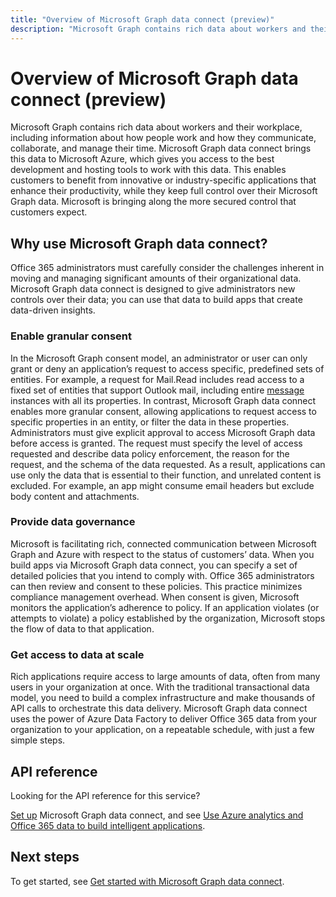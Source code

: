 ---title: "Overview of Microsoft Graph data connect (preview)"description: "Microsoft Graph contains rich data about workers and their workplace, including information about how people work and how they communicate, collaborate, and manage their time. Microsoft Graph data connect brings this data to Microsoft Azure, which gives you access to the best development and hosting tools to work with this data. This enables customers to benefit from innovative or industry-specific applications that enhance their productivity, while they keep full control over their Microsoft Graph data. Microsoft is bringing along the more secured control that customers expect."---# Overview of Microsoft Graph data connect (preview)
Microsoft Graph contains rich data about workers and their workplace, including information about how people work and how they communicate, collaborate, and manage their time. Microsoft Graph data connect brings this data to Microsoft Azure, which gives you access to the best development and hosting tools to work with this data. This enables customers to benefit from innovative or industry-specific applications that enhance their productivity, while they keep full control over their Microsoft Graph data. Microsoft is bringing along the more secured control that customers expect.

## Why use Microsoft Graph data connect?
Office 365 administrators must carefully consider the challenges inherent in moving and managing significant amounts of their organizational data. Microsoft Graph data connect is designed to give administrators new controls over their data; you can use that data to build apps that create data-driven insights. 

### Enable granular consent

In the Microsoft Graph consent model, an administrator or user can only grant or deny an application’s request to access specific, predefined sets of entities. For example, a request for Mail.Read includes read access to a fixed set of entities that support Outlook mail, including entire [message](/graph/api/resources/message?view=graph-rest-1.0) instances with all its properties. In contrast, Microsoft Graph data connect enables more granular consent, allowing applications to request access to specific properties in an entity, or filter the data in these properties. Administrators must give explicit approval to access Microsoft Graph data before access is granted. The request must specify the level of access requested and describe data policy enforcement, the reason for the request, and the schema of the data requested. As a result, applications can use only the data that is essential to their function, and unrelated content is excluded. For example, an app might consume email headers but exclude body content and attachments. 

### Provide data governance
Microsoft is facilitating rich, connected communication between Microsoft Graph and Azure with respect to the status of customers’ data. When you build apps via Microsoft Graph data connect, you can specify a set of detailed policies that you intend to comply with. Office 365 administrators can then review and consent to these policies. This practice minimizes compliance management overhead. When consent is given, Microsoft monitors the application’s adherence to policy. If an application violates (or attempts to violate) a policy established by the organization, Microsoft stops the flow of data to that application. 

### Get access to data at scale
Rich applications require access to large amounts of data, often from many users in your organization at once. With the traditional transactional data model, you need to build a complex infrastructure and make thousands of API calls to orchestrate this data delivery. Microsoft Graph data connect uses the power of Azure Data Factory to deliver Office 365 data from your organization to your application, on a repeatable schedule, with just a few simple steps.

## API reference
Looking for the API reference for this service?

[Set up](data-connect-get-started.md) Microsoft Graph data connect, and see [Use Azure analytics and Office 365 data to build intelligent applications](https://github.com/OfficeDev/MS-Graph-Data-Connect/wiki).


## Next steps
To get started, see [Get started with Microsoft Graph data connect](data-connect-get-started.md).
